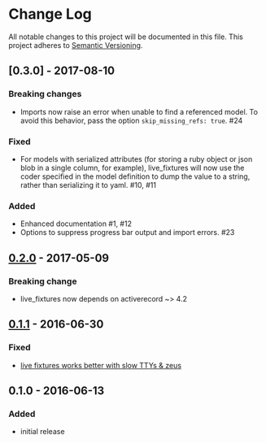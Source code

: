 # Change Log
All notable changes to this project will be documented in this file.
This project adheres to [Semantic Versioning](http://semver.org/).

## [0.3.0] - 2017-08-10
### Breaking changes
 - Imports now raise an error when unable to find a referenced model.
   To avoid this behavior, pass the option `skip_missing_refs: true`. #24

### Fixed
 - For models with serialized attributes (for storing a ruby object or json blob in a single column, for example), live_fixtures will now use the coder specified in the model definition to dump the value to a string, rather than serializing it to yaml. #10, #11

### Added
 - Enhanced documentation #1, #12
 - Options to suppress progress bar output and import errors. #23

## [0.2.0] - 2017-05-09
### Breaking change
- live_fixtures now depends on activerecord ~> 4.2

[0.2.0]: https://github.com/NoRedInk/live_fixtures/compare/v0.1.1...v0.2.0

## [0.1.1] - 2016-06-30
### Fixed
- [live fixtures works better with slow TTYs & zeus](https://github.com/NoRedInk/live_fixtures/pull/4)

[0.1.1]: https://github.com/NoRedInk/live_fixtures/compare/v0.1.0...v0.1.1

## 0.1.0 - 2016-06-13
### Added
- initial release
